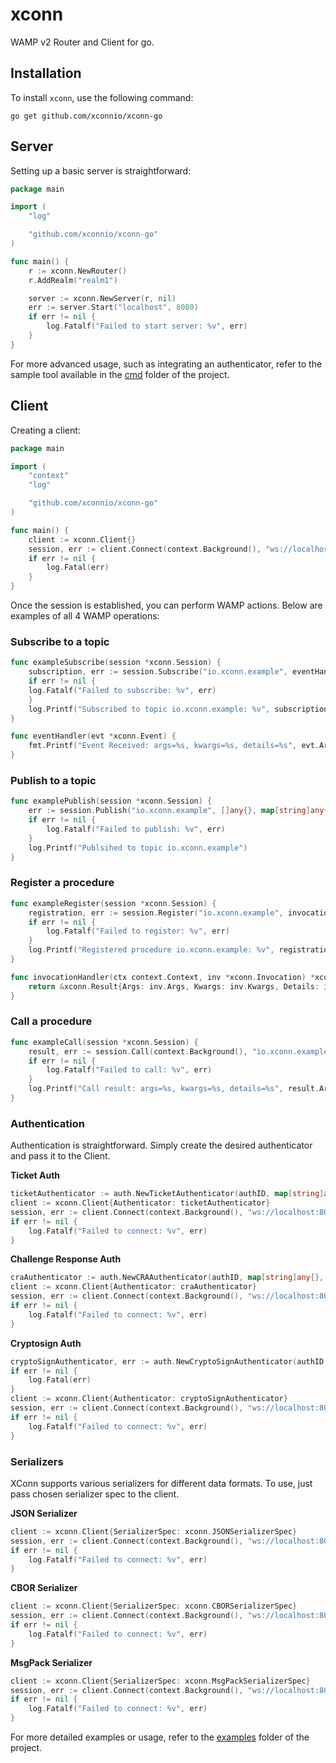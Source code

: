 # xconn

WAMP v2 Router and Client for go.

## Installation

To install `xconn`, use the following command:

```shell
go get github.com/xconnio/xconn-go
```

## Server

Setting up a basic server is straightforward:

```go
package main

import (
	"log"

	"github.com/xconnio/xconn-go"
)

func main() {
	r := xconn.NewRouter()
	r.AddRealm("realm1")

	server := xconn.NewServer(r, nil)
	err := server.Start("localhost", 8080)
	if err != nil {
		log.Fatalf("Failed to start server: %v", err)
	}
}
```

For more advanced usage, such as integrating an authenticator, refer to the sample tool available
in the [cmd](./cmd/xconn) folder of the project.

## Client

Creating a client:

```go
package main

import (
	"context"
	"log"

	"github.com/xconnio/xconn-go"
)

func main() {
	client := xconn.Client{}
	session, err := client.Connect(context.Background(), "ws://localhost:8080/ws", "realm1")
	if err != nil {
		log.Fatal(err)
	}
}
```

Once the session is established, you can perform WAMP actions. Below are examples of all 4 WAMP
operations:

### Subscribe to a topic

```go
func exampleSubscribe(session *xconn.Session) {
    subscription, err := session.Subscribe("io.xconn.example", eventHandler, map[string]any{})
    if err != nil {
    log.Fatalf("Failed to subscribe: %v", err)
    }
    log.Printf("Subscribed to topic io.xconn.example: %v", subscription)
}

func eventHandler(evt *xconn.Event) {
    fmt.Printf("Event Received: args=%s, kwargs=%s, details=%s", evt.Args, evt.Kwargs, evt.Details)
}
```

### Publish to a topic

```go
func examplePublish(session *xconn.Session) {
    err := session.Publish("io.xconn.example", []any{}, map[string]any{}, map[string]any{})
    if err != nil {
        log.Fatalf("Failed to publish: %v", err)
    }
    log.Printf("Publsihed to topic io.xconn.example")
}
```

### Register a procedure

```go
func exampleRegister(session *xconn.Session) {
    registration, err := session.Register("io.xconn.example", invocationHandler, map[string]any{})
    if err != nil {
        log.Fatalf("Failed to register: %v", err)
    }
    log.Printf("Registered procedure io.xconn.example: %v", registration)
}

func invocationHandler(ctx context.Context, inv *xconn.Invocation) *xconn.Result {
    return &xconn.Result{Args: inv.Args, Kwargs: inv.Kwargs, Details: inv.Details}
}
```

### Call a procedure

```go
func exampleCall(session *xconn.Session) {
    result, err := session.Call(context.Background(), "io.xconn.example", []any{"Hello World!"}, map[string]any{}, map[string]any{})
    if err != nil {
        log.Fatalf("Failed to call: %v", err)
    }
    log.Printf("Call result: args=%s, kwargs=%s, details=%s", result.Args, result.Kwargs, result.Details)
}
```

### Authentication

Authentication is straightforward. Simply create the desired authenticator and pass it
to the Client.

**Ticket Auth**

```go
ticketAuthenticator := auth.NewTicketAuthenticator(authID, map[string]any{}, ticket)
client := xconn.Client{Authenticator: ticketAuthenticator}
session, err := client.Connect(context.Background(), "ws://localhost:8080/ws", "realm1")
if err != nil {
    log.Fatalf("Failed to connect: %v", err)
}
```

**Challenge Response Auth**

```go
craAuthenticator := auth.NewCRAAuthenticator(authID, map[string]any{}, secret)
client := xconn.Client{Authenticator: craAuthenticator}
session, err := client.Connect(context.Background(), "ws://localhost:8080/ws", "realm1")
if err != nil {
	log.Fatalf("Failed to connect: %v", err)
}
```

**Cryptosign Auth**

```go
cryptoSignAuthenticator, err := auth.NewCryptoSignAuthenticator(authID, map[string]any{}, secret)
if err != nil {
    log.Fatal(err)
}
client := xconn.Client{Authenticator: cryptoSignAuthenticator}
session, err := client.Connect(context.Background(), "ws://localhost:8080/ws", "realm1")
if err != nil {
    log.Fatalf("Failed to connect: %v", err)
}
```

### Serializers
XConn supports various serializers for different data formats. To use, just pass chosen serializer spec to the client.

**JSON Serializer**
```go
client := xconn.Client{SerializerSpec: xconn.JSONSerializerSpec}
session, err := client.Connect(context.Background(), "ws://localhost:8080/ws", "realm1")
if err != nil {
	log.Fatalf("Failed to connect: %v", err)
}
```

**CBOR Serializer**
```go
client := xconn.Client{SerializerSpec: xconn.CBORSerializerSpec}
session, err := client.Connect(context.Background(), "ws://localhost:8080/ws", "realm1")
if err != nil {
	log.Fatalf("Failed to connect: %v", err)
}
```

**MsgPack Serializer**
```go
client := xconn.Client{SerializerSpec: xconn.MsgPackSerializerSpec}
session, err := client.Connect(context.Background(), "ws://localhost:8080/ws", "realm1")
if err != nil {
	log.Fatalf("Failed to connect: %v", err)
}
```
For more detailed examples or usage, refer to the [examples](./examples) folder of the project.
